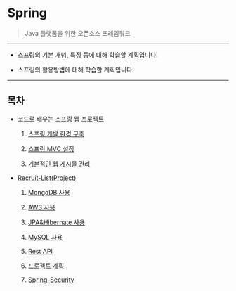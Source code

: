 # Spring
> Java 플랫폼을 위한 오픈소스 프레임워크

---

* 스프링의 기본 개념, 특징 등에 대해 학습할 계획입니다.

* 스프링의 활용방법에 대해 학습할 계획입니다.

---

## 목차

* [코드로 배우는 스프링 웹 프로젝트](/Spring/코드로%20배우는%20스프링%20웹%20프로젝트)
    
    1. [스프링 개발 환경 구축](/Spring/코드로%20배우는%20스프링%20웹%20프로젝트/1.%20스프링_개발_환경_구축.md)

    2. [스프링 MVC 설정](/Spring/코드로%20배우는%20스프링%20웹%20프로젝트/2.%20스프링_MVC_설정.md)

    3. [기본적인 웹 게시물 관리](/Spring/코드로%20배우는%20스프링%20웹%20프로젝트/2.%20기본적인_웹_게시물_관리.md)

* [Recruit-List(Project)](/Spring/Recruit-List)

    1. [MongoDB 사용](/Spring/Recruit-List/1.%20MongoDB_사용.md)
    
    2. [AWS 사용](/Spring/Recruit-List/2.%AWS_사용.md)
    
    3. [JPA&Hibernate 사용](/Spring/Recruit-List/3.%20JPA&Hibernate_사용.md)
    
    4. [MySQL 사용](/Spring/Recruit-List/4.%20MySQL_사용.md)
    
    5. [Rest API](/Spring/Recruit-List/5.%20Rest_API.md)
    
    6. [프로젝트 계획](/Spring/Recruit-List/6.%20프로젝트_계획.md)

    7. [Spring-Security](/Spring/Recruit-List/7.%20Spring_Security.md)